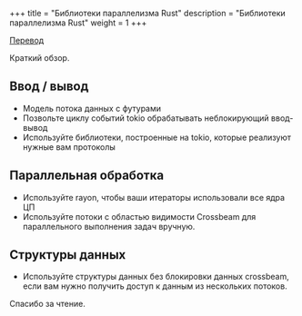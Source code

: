 +++
title = "Библиотеки параллелизма Rust"
description = "Библиотеки параллелизма Rust"
weight = 1
+++

[Перевод](https://deterministic.space/rust-concurrency-libraries.html)

Краткий обзор.

## Ввод / вывод

- Модель потока данных с футурами
- Позвольте циклу событий tokio обрабатывать неблокирующий ввод-вывод
- Используйте библиотеки, построенные на tokio, которые реализуют нужные вам протоколы

## Параллельная обработка

- Используйте rayon, чтобы ваши итераторы использовали все ядра ЦП
- Используйте потоки с областью видимости Crossbeam для параллельного выполнения задач вручную.

## Структуры данных

- Используйте структуры данных без блокировки данных crossbeam, если вам нужно получить доступ к данным из нескольких потоков.

Спасибо за чтение.